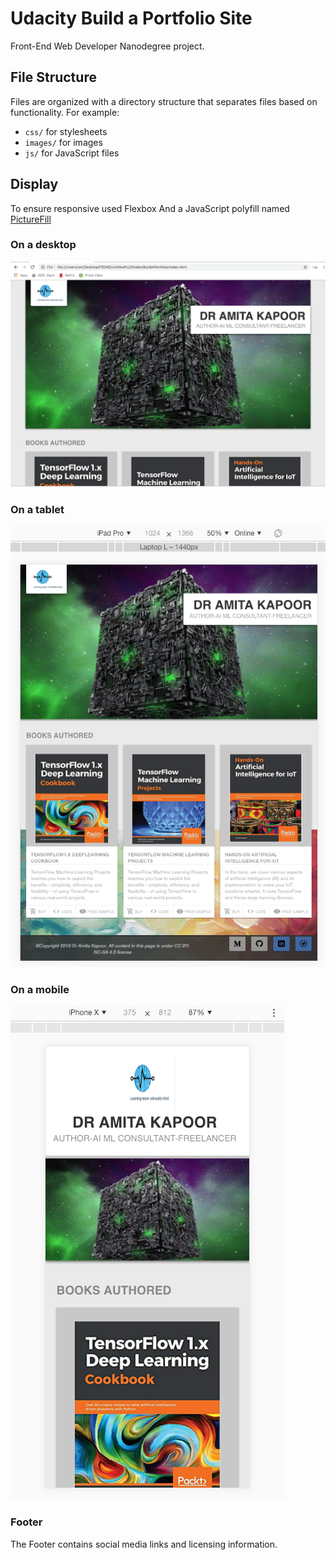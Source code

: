 # Udacity Build a Portfolio Site


Front-End Web Developer Nanodegree project.

## File Structure

Files are organized with a directory structure that separates files based on functionality. For example:
* `css/` for stylesheets
* `images/` for images
* `js/` for JavaScript files

## Display
To ensure responsive used Flexbox
And a JavaScript polyfill named [PictureFill](http://scottjehl.github.io/picturefill/)

### On a desktop
![desktop](images/desktop.png)

### On a tablet

![tablet](images/tablet.png)

### On a mobile

![mobile](images/mobile.png)

### Footer
The Footer contains social media links and licensing information.

